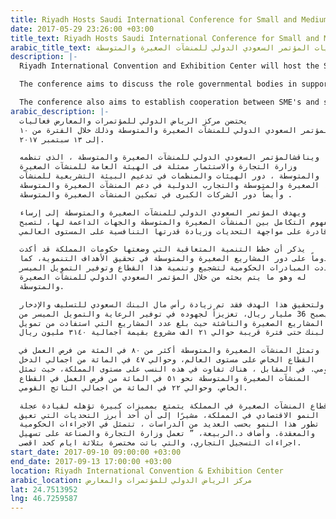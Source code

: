 ```yaml
---
title: Riyadh Hosts Saudi International Conference for Small and Medium Enterprises
date: 2017-05-29 23:26:00 +03:00
title_text: Riyadh Hosts Saudi International Conference for Small and Medium Enterprises
arabic_title_text: الرياض تحتضن فعاليات المؤتمر السعودي الدولي للمنشآت الصغيرة والمتوسطة
description: |-
  Riyadh International Convention and Exhibition Center will host the Saudi International Conference for Small and Medium Enterprises (SME) between 10th and 13th of September 2017.

  The conference aims to discuss the role governmental bodies in supporting the legal environment for SME's, exploring international expertise, and the role of large corporations in them.

  The conference also aims to establish cooperation between SME's and supporting entities in order to help them face the different challenges they face and elevate them to compete globally.
arabic_description: |-
  يحتضن مركز الرياض الدولي للمؤتمرات والمعارض فعاليات
  المؤتمر السعودي الدولي للمنشآت الصغيرة والمتوسطة وذلك خلال الفترة من ١٠
  إلى ١٣ سبتمبر ٢٠١٧.

  ويناقشالمؤتمر السعودي الدولي للمنشآت الصغيرة والمتوسطة ، الذى تنظمه
  وزارة التجارة والاستثمار ممثلة فى الهيئة العامة للمنشآت الصغيرة
  والمتوسطة ، دور الهيئات والمنظمات في تدعيم البيئة التشريعية للمنشآت
  الصغيرة والمتوسطة والتجارب الدولية في دعم المنشآت الصغيرة والمتوسطة ،
  وأيضاً دور الشركات الكبرى في تمكين المنشآت الصغيرة والمتوسطة .

  ويهدف المؤتمر السعودي الدولي للمنشآت الصغيرة والمتوسطة إلى إرساء
  مفهوم التكامل بين المنشآت الصغيرة والمتوسطة والجهات الداعمة لها، لتصبح
  قادرة على مواجهة التحديات وزيادة قدرتها التنافسية على المستوى العالمي.

  يذكر أن خطط التنمية المتعاقبة التي وضعتها حكومات المملكة قد أكدت
  دوماً على دور المشاريع الصغيرة والمتوسطة في تحقيق الأهداف التنموية، كما
  تعددت المبادرات الحكومية لتشجيع وتنمية هذا القطاع وتوفير التمويل الميسر
  له وهو ما يتم بحثه من خلال المؤتمر السعودي الدولي للمنشآت الصغيرة
  والمتوسطة.

  ولتحقيق هذا الهدف فقد تم زيادة رأس مال البنك السعودي للتسليف والإدخار
  ليصبح 36 مليار ريال، تعزيزاً لجهوده في توفير الرعاية والتمويل الميسر من
  المشاريع الصغيرة والناشئة حيث بلغ عدد المشاريع التي استفادت من تمويل
  البنك حتى فترة قريبة حوالي ٢١ الف مشروع بقيمة اجمالية ٣١٤٠ مليون ريال.

  وتمثل المنشآت الصغيرة والمتوسطة أكثر من ٨٠ في المئة من فرص العمل في
  القطاع الخاص على مستوى العالم، وحوالي ٤٧ في المائة من اجمالي الدخل
  القومي. في المقابل ، هناك تفاوت في هذه النسب على مستوى المملكة، حيث تمثل
  المنشآت الصغيرة والمتوسطة نحو ٥١ في المائة من فرص العمل في القطاع
  الخاص، وحوالي ٢٢ في المائة من اجمالي الناتج القومي.

  قطاع المنشآت الصغيرة في المملكة يتمتع بمميزات كبيرة تؤهله لقيادة عجلة
  النمو الاقتصادي في المملكة، مشيرًا إلى أن أحد أبرز التحديات التي تعيق
  تطور هذا النمو بحسب العديد من الدراسات ، تتمثل في الاجراءات الحكومية
  والمعقدة. وأضاف د.الربيعة، ” تعمل وزارة التجارة والصناعة على تسهيل
  اجراءات التسجيل التجاري، والتي باتت مختصرة بثلاثة ايام كحد اقصى.
start_date: 2017-09-10 09:00:00 +03:00
end_date: 2017-09-13 17:00:00 +03:00
location: Riyadh International Convention & Exhibition Center
arabic_location: مركز الرياض الدولي للمؤتمرات والمعارض
lat: 24.7513952
lng: 46.7259587
---
```


